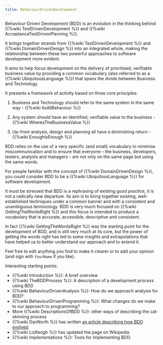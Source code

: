 ```yaml
---
title: BehaviourDrivenDevelopment
---
```


Behaviour-Driven Development (BDD) is an evolution in the thinking behind {{%wiki TestDrivenDevelopment %}} and {{%wiki AcceptanceTestDrivenPlanning %}}.

It brings together strands from {{%wiki TestDrivenDevelopment %}} and {{%wiki DomainDrivenDesign %}} into an integrated whole, making the relationship between these two powerful approaches to software development more evident.

It aims to help focus development on the delivery of prioritised, verifiable business value by providing a common vocabulary (also referred to as a {{%wiki UbiquitousLanguage %}}) that spans the divide between Business and Technology.

It presents a framework of activity based on three core principles:

1. Business and Technology should refer to the same system in the same way - {{%wiki ItsAllBehaviour %}}

2. Any system should have an identified, verifiable value to the business - {{%wiki WheresTheBusinessValue %}}

3. Up-front analysis, design and planning all have a diminishing return - {{%wiki EnoughIsEnough %}}

BDD relies on the use of a very specific (and small) vocabulary to minimise miscommunication and to ensure that everyone – the business, developers, testers, analysts and managers – are not only on the same page but using the same words.

For people familiar with the concept of {{%wiki DomainDrivenDesign %}}, you could consider BDD to be a {{%wiki UbiquitousLanguage %}} for software development.

It must be stressed that BDD is a rephrasing of existing good practice, it is not a radically new departure. Its aim is to bring together existing, well-established techniques under a common banner and with a consistent and unambiguous terminology. BDD is very much focused on {{%wiki GettingTheWordsRight %}} and this focus is intended to produce a vocabulary that is accurate, accessible, descriptive and consistent.

In fact {{%wiki GettingTheWordsRight %}} was the starting point for the development of BDD, and is still very much at its core, but the power of getting the words right has led to some insights and extrapolations that have helped us to better understand our approach and to extend it.

Feel free to edit anything you find to make it clearer or to add your opinion (and sign with `YourName` if you like).

Interesting starting points:

- {{%wiki Introduction %}}: A brief overview
- {{%wiki TheBDDProcess %}}: A description of a development process using BDD
- {{%wiki BehaviourDrivenAnalysis %}}: How do we approach analysis for BDD?
- {{%wiki BehaviourDrivenProgramming %}}: What changes do we make to our approach to programming?
- More {{%wiki DescriptionsOfBDD %}}: other ways of describing the cat-skinning process
- {{%wiki DanNorth %}} has written [an article describing how BDD evolved](http://dannorth.net/introducing-bdd).
- {{%wiki LizKeogh %}} has updated the page on Wikipedia.
- {{%wiki Implementations %}}: Tools for implementing BDD. 
